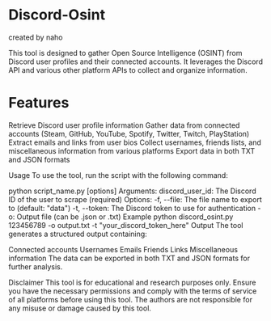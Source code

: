 # Discord-Osint
created by naho



This tool is designed to gather Open Source Intelligence (OSINT) from Discord user profiles and their connected accounts. It leverages the Discord API and various other platform APIs to collect and organize information.

# Features

Retrieve Discord user profile information
Gather data from connected accounts (Steam, GitHub, YouTube, Spotify, Twitter, Twitch, PlayStation)
Extract emails and links from user bios
Collect usernames, friends lists, and miscellaneous information from various platforms
Export data in both TXT and JSON formats


Usage
To use the tool, run the script with the following command:

python script_name.py  [options]
Arguments:
discord_user_id: The Discord ID of the user to scrape (required)
Options:
-f, --file: The file name to export to (default: "data")
-t, --token: The Discord token to use for authentication
-o: Output file (can be .json or .txt)
Example
python discord_osint.py 123456789 -o output.txt -t "your_discord_token_here"
Output
The tool generates a structured output containing:

Connected accounts
Usernames
Emails
Friends
Links
Miscellaneous information
The data can be exported in both TXT and JSON formats for further analysis.

Disclaimer
This tool is for educational and research purposes only. Ensure you have the necessary permissions and comply with the terms of service of all platforms before using this tool. The authors are not responsible for any misuse or damage caused by this tool.
